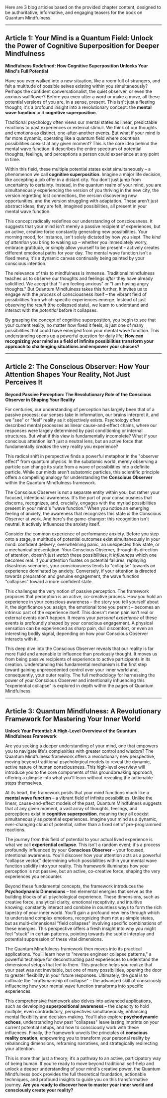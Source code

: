 Here are 3 blog articles based on the provided chapter content, designed to be authoritative, informative, and engaging teasers for the book on Quantum Mindfulness.

---

## Article 1: Your Mind is a Quantum Field: Unlock the Power of Cognitive Superposition for Deeper Mindfulness

 **Mindfulness Redefined: How Cognitive Superposition Unlocks Your Mind's Full Potential**

Have you ever walked into a new situation, like a room full of strangers, and felt a multitude of possible selves existing within you simultaneously? Perhaps the confident conversationalist, the quiet observer, or even the anxious wallflower? Before you even utter a word or make a move, all these potential versions of you are, in a sense, present. This isn't just a fleeting thought; it's a profound insight into a revolutionary concept: the **mental wave function** and **cognitive superposition**.

Traditional psychology often views our mental states as linear, predictable reactions to past experiences or external stimuli. We think of our thoughts and emotions as distinct, one-after-another events. But what if your mind is far more dynamic, operating like a quantum field where countless possibilities coexist at any given moment? This is the core idea behind the mental wave function: it describes the entire spectrum of potential thoughts, feelings, and perceptions a person could experience at any point in time.

Within this field, these multiple potential states exist simultaneously – a phenomenon we call **cognitive superposition**. Imagine a major life decision, like accepting a job offer in a distant city. You don't just jump from uncertainty to certainty. Instead, in the quantum realm of your mind, you are simultaneously experiencing the version of you thriving in the new city, the version regretting lost connections, the version discovering new opportunities, and the version struggling with adaptation. These aren't just abstract ideas; they are felt, imagined possibilities, all present in your mental wave function.

This concept radically redefines our understanding of consciousness. It suggests that your mind isn't merely a passive recipient of experiences, but an active, creative force constantly generating new possibilities. Your morning mood, for instance, isn't solely dictated by how you slept. The *kind of attention* you bring to waking up – whether you immediately worry, embrace gratitude, or simply allow yourself to be present – actively creates different emotional paths for your day. The mental wave function isn't a fixed menu; it's a dynamic canvas continually being painted by your conscious intention.

The relevance of this to mindfulness is immense. Traditional mindfulness teaches us to observe our thoughts and feelings *after* they have already solidified. We accept that "I am feeling anxious" or "I am having angry thoughts." But Quantum Mindfulness takes this further. It invites us to engage with the *process* of consciousness itself – the vibrant field of possibilities from which specific experiences emerge. Instead of just observing the *result* (the collapsed state), we learn to understand and interact with the *potential* before it collapses.

By grasping the concept of cognitive superposition, you begin to see that your current reality, no matter how fixed it feels, is just one of many possibilities that could have emerged from your mental wave function. This understanding opens up a powerful question for daily life: **How can recognizing your mind as a field of infinite possibilities transform your approach to challenging situations and empower your choices?**

---

## Article 2: The Conscious Observer: How Your Attention Shapes Your Reality, Not Just Perceives It

 **Beyond Passive Perception: The Revolutionary Role of the Conscious Observer in Shaping Your Reality**

For centuries, our understanding of perception has largely been that of a passive process: our senses take in information, our brains interpret it, and we "see" or "feel" reality as it objectively exists. Psychology often described mental processes as linear cause-and-effect chains, where our responses were largely determined by past conditioning or internal structures. But what if this view is fundamentally incomplete? What if your conscious attention isn't just a neutral lens, but an active force that fundamentally *creates* the very reality you experience?

This radical shift in perspective finds a powerful metaphor in the "observer effect" from quantum physics. In the subatomic world, merely observing a particle can change its state from a wave of possibilities into a definite particle. While our minds aren't subatomic particles, this scientific principle offers a compelling analogy for understanding the **Conscious Observer** within the Quantum Mindfulness framework.

The Conscious Observer is not a separate entity within you, but rather your focused, intentional awareness. It's the part of your consciousness that discerns, recognizes, and, crucially, engages with the myriad possibilities present in your mind's "wave function." When you notice an emerging feeling of anxiety, the awareness that recognizes this state *is* the Conscious Observer at work. And here's the game-changer: this recognition isn't neutral. It actively influences the anxiety itself.

Consider the common experience of performance anxiety. Before you step onto a stage, a multitude of potential outcomes exist simultaneously in your mind: confident delivery, overwhelming panic, an unexpected flow state, or a mechanical presentation. Your Conscious Observer, through its direction of attention, doesn't just *watch* these possibilities; it *influences* which one becomes real. If your attention fixates on potential failures, replaying disastrous scenarios, your consciousness tends to "collapse" towards an experience dominated by anxiety. Conversely, if your attention is directed towards preparation and genuine engagement, the wave function "collapses" toward a more confident state.

This challenges the very notion of passive perception. The framework proposes that perception is an active, co-creative process. How you hold an experience in your conscious awareness – the story you tell yourself about it, the significance you assign, the emotional tone you permit – becomes an intrinsic part of the experience itself. This doesn't mean pain isn't real or external events don't happen. It means your *personal experience* of these events is profoundly shaped by your conscious engagement. A physical sensation can be experienced as sharp pain, dull discomfort, or even an interesting bodily signal, depending on how your Conscious Observer interacts with it.

This deep dive into the Conscious Observer reveals that our reality is far more fluid and amenable to influence than previously thought. It moves us from being passive recipients of experience to active participants in its creation. Understanding this fundamental mechanism is the first step toward gaining unprecedented control over your inner world and, consequently, your outer reality. The full methodology for harnessing the power of your Conscious Observer and intentionally influencing this "experiential collapse" is explored in depth within the pages of Quantum Mindfulness.

---

## Article 3: Quantum Mindfulness: A Revolutionary Framework for Mastering Your Inner World

 **Unlock Your Potential: A High-Level Overview of the Quantum Mindfulness Framework**

Are you seeking a deeper understanding of your mind, one that empowers you to navigate life's complexities with greater control and wisdom? The Quantum Mindfulness framework offers a revolutionary new perspective, moving beyond traditional psychological models to reveal the dynamic, active nature of human consciousness. This high-level overview will introduce you to the core components of this groundbreaking approach, offering a glimpse into what you'll learn without revealing the actionable steps themselves.

At its heart, the framework posits that your mind functions much like a **mental wave function** – a vibrant field of infinite possibilities. Unlike the linear, cause-and-effect models of the past, Quantum Mindfulness suggests that at any given moment, a vast array of thoughts, feelings, and perceptions exist in **cognitive superposition**, meaning they all coexist simultaneously as potential experiences. Imagine your mind as a dynamic, ever-changing cloud of potential, rather than a fixed set of pre-programmed reactions.

The journey from this field of potential to your actual lived experience is what we call **experiential collapse**. This isn't a random event; it's a process profoundly influenced by your **Conscious Observer** – your focused, intentional awareness. You'll discover how your attention acts as a powerful "collapse vector," determining which possibilities within your mental wave function solidify into your reality. This framework illuminates how your perception is not passive, but an active, co-creative force, shaping the very experiences you encounter.

Beyond these fundamental concepts, the framework introduces the **Psychodynamic Dimensions** – ten elemental energies that serve as the building blocks of all psychological experience. These dimensions, such as creative force, analytical clarity, emotional receptivity, and intuitive knowing, constantly interact and combine in countless ways to form the rich tapestry of your inner world. You’ll gain a profound new lens through which to understand complex emotions, recognizing them not as simple states, but as multi-dimensional "field collapses" involving specific combinations of these energies. This perspective offers a fresh insight into why you might feel "stuck" in certain patterns, pointing towards the subtle interplay and potential suppression of these vital dimensions.

The Quantum Mindfulness framework then moves into its practical applications. You’ll learn how to "reverse engineer collapse patterns," a powerful technique for deconstructing past experiences to understand the dimensional setups that led to them. This practice helps you realize that your past was not inevitable, but one of many possibilities, opening the door to greater flexibility in your future responses. Ultimately, the goal is to cultivate the "craftsmanship of collapse" – the advanced skill of consciously influencing how your mental wave function transforms into specific experiences.

This comprehensive framework also delves into advanced applications, such as developing **superpositional awareness** – the capacity to hold multiple, even contradictory, perspectives simultaneously, enhancing mental flexibility and decision-making. You'll also explore **psychodynamic echoes**, understanding how past "collapses" leave lasting imprints on your current potential setups, and how to consciously work with these influences. Finally, the framework unveils the principles of **conscious reality creation**, empowering you to transform your personal reality by rebalancing dimensions, reframing narratives, and strategically redirecting your attention.

This is more than just a theory; it’s a pathway to an active, participatory way of being human. If you're ready to move beyond traditional self-help and unlock a deeper understanding of your mind's creative power, the Quantum Mindfulness book provides the full theoretical foundation, actionable techniques, and profound insights to guide you on this transformative journey. **Are you ready to discover how to master your inner world and consciously create your reality?**